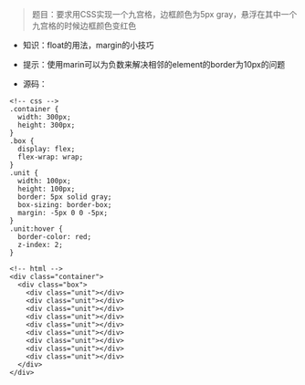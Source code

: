 > 题目：要求用CSS实现一个九宫格，边框颜色为5px gray，悬浮在其中一个九宫格的时候边框颜色变红色


- 知识：float的用法，margin的小技巧

- 提示：使用marin可以为负数来解决相邻的element的border为10px的问题

- 源码：

```
<!-- css -->
.container {
  width: 300px;
  height: 300px;
}
.box {
  display: flex;
  flex-wrap: wrap;
}
.unit {
  width: 100px;
  height: 100px;
  border: 5px solid gray;
  box-sizing: border-box;
  margin: -5px 0 0 -5px;
}
.unit:hover {
  border-color: red;
  z-index: 2;
}
```

```
<!-- html -->
<div class="container">
  <div class="box">
    <div class="unit"></div>
    <div class="unit"></div>
    <div class="unit"></div>
    <div class="unit"></div>
    <div class="unit"></div>
    <div class="unit"></div>
    <div class="unit"></div>
    <div class="unit"></div>
    <div class="unit"></div>
  </div>
</div>
```